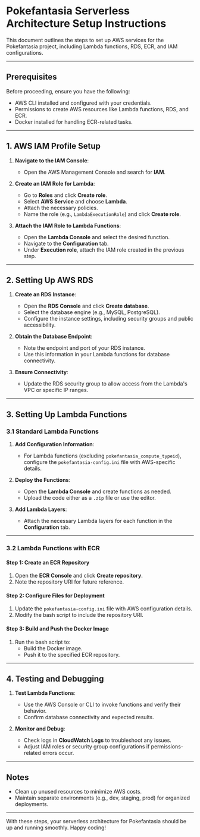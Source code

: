 # Pokefantasia Serverless Architecture Setup Instructions

This document outlines the steps to set up AWS services for the Pokefantasia project, including Lambda functions, RDS, ECR, and IAM configurations.

---

## Prerequisites

Before proceeding, ensure you have the following:
- AWS CLI installed and configured with your credentials.
- Permissions to create AWS resources like Lambda functions, RDS, and ECR.
- Docker installed for handling ECR-related tasks.

---

## 1. AWS IAM Profile Setup

1. **Navigate to the IAM Console**:
   - Open the AWS Management Console and search for **IAM**.

2. **Create an IAM Role for Lambda**:
   - Go to **Roles** and click **Create role**.
   - Select **AWS Service** and choose **Lambda**.
   - Attach the necessary policies.
   - Name the role (e.g., `LambdaExecutionRole`) and click **Create role**.

3. **Attach the IAM Role to Lambda Functions**:
   - Open the **Lambda Console** and select the desired function.
   - Navigate to the **Configuration** tab.
   - Under **Execution role**, attach the IAM role created in the previous step.

---

## 2. Setting Up AWS RDS

1. **Create an RDS Instance**:
   - Open the **RDS Console** and click **Create database**.
   - Select the database engine (e.g., MySQL, PostgreSQL).
   - Configure the instance settings, including security groups and public accessibility.

2. **Obtain the Database Endpoint**:
   - Note the endpoint and port of your RDS instance.
   - Use this information in your Lambda functions for database connectivity.

3. **Ensure Connectivity**:
   - Update the RDS security group to allow access from the Lambda's VPC or specific IP ranges.

---

## 3. Setting Up Lambda Functions

### 3.1 Standard Lambda Functions
1. **Add Configuration Information**:
   - For Lambda functions (excluding `pokefantasia_compute_typeid`), configure the `pokefantasia-config.ini` file with AWS-specific details.
   
2. **Deploy the Functions**:
   - Open the **Lambda Console** and create functions as needed.
   - Upload the code either as a `.zip` file or use the editor.

3. **Add Lambda Layers**:
   - Attach the necessary Lambda layers for each function in the **Configuration** tab.

---

### 3.2 Lambda Functions with ECR

#### Step 1: Create an ECR Repository
1. Open the **ECR Console** and click **Create repository**.
2. Note the repository URI for future reference.

#### Step 2: Configure Files for Deployment
1. Update the `pokefantasia-config.ini` file with AWS configuration details.
2. Modify the bash script to include the repository URI.

#### Step 3: Build and Push the Docker Image
1. Run the bash script to:
   - Build the Docker image.
   - Push it to the specified ECR repository.

---

## 4. Testing and Debugging

1. **Test Lambda Functions**:
   - Use the AWS Console or CLI to invoke functions and verify their behavior.
   - Confirm database connectivity and expected results.

2. **Monitor and Debug**:
   - Check logs in **CloudWatch Logs** to troubleshoot any issues.
   - Adjust IAM roles or security group configurations if permissions-related errors occur.

---

## Notes
- Clean up unused resources to minimize AWS costs.
- Maintain separate environments (e.g., dev, staging, prod) for organized deployments.

---

With these steps, your serverless architecture for Pokefantasia should be up and running smoothly. Happy coding!